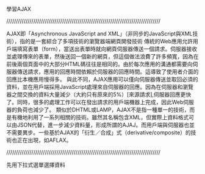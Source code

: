 學習AJAX

////////////////////////////////////////////////////////////////////////////////

AJAX即「Asynchronous JavaScript and XML」（非同步的JavaScript與XML技術），指的是一套綜合了多項技術的瀏覽器端網頁開發技術
傳統的Web應用允許用戶端填寫表單（form），當送出表單時就向網頁伺服器傳送一個請求。伺服器接收並處理傳來的表單，然後送回一個新的網頁，但這個做法浪費了許多頻寬，因為在前後兩個頁面中的大部分HTML碼往往是相同的。由於每次應用的溝通都需要向伺服器傳送請求，應用的回應時間依賴於伺服器的回應時間。這導致了使用者介面的回應比本機應用慢得多。
與此不同，AJAX應用可以僅向伺服器傳送並取回必須的資料，並在用戶端採用JavaScript處理來自伺服器的回應。因為在伺服器和瀏覽器之間交換的資料大量減少（大約只有原來的5%）[來源請求],伺服器回應更快了。同時，很多的處理工作可以在發出請求的用戶端機器上完成，因此Web伺服器的負荷也減少了。
類似於DHTML或LAMP，AJAX不是指一種單一的技術，而是有機地利用了一系列相關的技術。雖然其名稱包含XML，但實際上資料格式可以由JSON代替，進一步減少資料量，形成所謂的AJAJ。而用戶端與伺服器也並不需要異步。一些基於AJAX的「衍生／合成」式（derivative/composite）的技術也正在出現，如AFLAX。


////////////////////////////////////////////////////////////////////////////////

先用下拉式選單選擇資料
